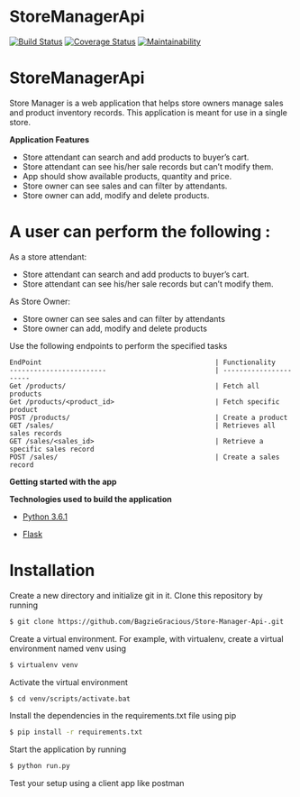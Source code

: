 # StoreManagerApi

[![Build Status](https://travis-ci.com/BagzieGracious/StoreManagerApi.svg?branch=feature)](https://travis-ci.com/BagzieGracious/StoreManagerApi) [![Coverage Status](https://coveralls.io/repos/github/BagzieGracious/StoreManagerApi/badge.svg?branch=feature)](https://coveralls.io/github/BagzieGracious/StoreManagerApi?branch=feature) [![Maintainability](https://api.codeclimate.com/v1/badges/54c0c8b76094d0d34563/maintainability)](https://codeclimate.com/github/BagzieGracious/StoreManagerApi/maintainability)

# StoreManagerApi
Store Manager is a web application that helps store owners manage sales and product inventory records. This application is meant for use in a single store.

**Application Features**

* Store attendant can search and add products to buyer’s cart.
* Store attendant can see his/her sale records but can’t modify them.
* App should show available products, quantity and price.
* Store owner can see sales and can filter by attendants.
* Store owner can add, modify and delete products.


# A user can perform the following :
 As a store attendant:
 - Store attendant can search and add products to buyer’s cart.
 - Store attendant can see his/her sale records but can’t modify them.
 
 As Store Owner:
- Store owner can see sales and can filter by attendants
- Store owner can add, modify and delete products

 Use the following endpoints to perform the specified tasks
    
    EndPoint                                           | Functionality
    ------------------------                           | ----------------------
    Get /products/                                     | Fetch all products
    Get /products/<product_id>                         | Fetch specific product
    POST /products/                                    | Create a product
    GET /sales/                                        | Retrieves all sales records
    GET /sales/<sales_id>                              | Retrieve a specific sales record
    POST /sales/                                       | Create a sales record
    
**Getting started with the app**

**Technologies used to build the application**

* [Python 3.6.1](https://docs.python.org/3/)

* [Flask](http://flask.pocoo.org/)

# Installation

Create a new directory and initialize git in it. Clone this repository by running
```sh
$ git clone https://github.com/BagzieGracious/Store-Manager-Api-.git
```
Create a virtual environment. For example, with virtualenv, create a virtual environment named venv using
```sh
$ virtualenv venv
```
Activate the virtual environment
```sh
$ cd venv/scripts/activate.bat
```
Install the dependencies in the requirements.txt file using pip
```sh
$ pip install -r requirements.txt
```

Start the application by running
```sh
$ python run.py
```
Test your setup using a client app like postman
